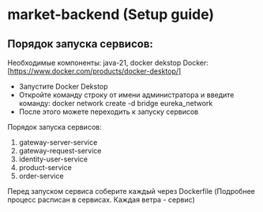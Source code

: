 # market-backend (Setup guide)

## Порядок запуска сервисов:

Необходимые компоненты: java-21, docker dekstop
Docker: [https://www.docker.com/products/docker-desktop/]

- Запустите Docker Dekstop
- Откройте команду строку от имени администратора и введите команду: docker network create -d bridge eureka_network
- После этого можете переходить к запуску сервисов 

Порядок запуска сервисов:

1. gateway-server-service
2. gateway-request-service
3. identity-user-service
4. product-service
5. order-service

Перед запуском сервиса соберите каждый через Dockerfile (Подробнее процесс расписан в сервисах. Каждая ветра - сервис)
